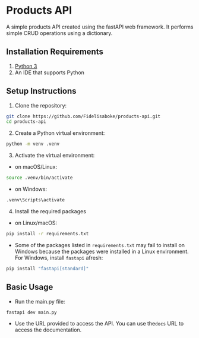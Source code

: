 # Products API
A simple products API created using the fastAPI web framework. It performs simple CRUD operations
using a dictionary.

## Installation Requirements
1. [Python 3](https://www.python.org/downloads/)
2. An IDE that supports Python

## Setup Instructions
1. Clone the repository:
```bash
git clone https://github.com/Fidelisaboke/products-api.git
cd products-api
```

2. Create a Python virtual environment:
```bash
python -m venv .venv
```

3. Activate the virtual environment:
- on macOS/Linux:
```bash
source .venv/bin/activate
```
- on Windows:
```bash
.venv\Scripts\activate
```
4. Install the required packages
- on Linux/macOS:
```bash
pip install -r requirements.txt
```
- Some of the packages listed in `requirements.txt` may fail to install on Windows because the packages were installed in a Linux environment. For Windows, install `fastapi` afresh:
```bash
pip install "fastapi[standard]"
```

## Basic Usage
- Run the main.py file:
```bash
fastapi dev main.py
```
- Use the URL provided to access the API. You can use the`docs` URL to access the documentation.